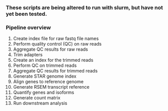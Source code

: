 ### These scripts are being altered to run with slurm, but have not yet been tested.

### Pipeline overview
1. Create index file for raw fastq file names
2. Perform quality control (QC) on raw reads
3. Aggregate QC results for raw reads
4. Trim adapters
5. Create an index for the trimmed reads
6. Perform QC on trimmed reads
7. Aggregate QC results for trimmed reads
8. Generate STAR genome index
9. Align genes to reference genome
10. Generate RSEM transcript reference
11. Quantify genes and isoforms
12. Generate count matrix
13. Run downstream analysis
